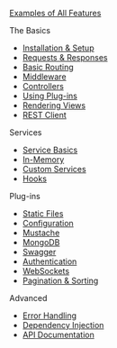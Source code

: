 [Examples of All Features](https://github.com/angel-dart/angel_example)

The Basics
* [Installation & Setup](https://github.com/angel-dart/angel/wiki/Installation-&-Setup)
* [Requests & Responses](https://github.com/angel-dart/angel/wiki/Requests-&-Responses)
* [Basic Routing](https://github.com/angel-dart/angel/wiki/Basic-Routing)
* [Middleware](https://github.com/angel-dart/angel/wiki/Middleware)
* [Controllers](https://github.com/angel-dart/angel/wiki/Controllers)
* [Using Plug-ins](https://github.com/angel-dart/angel/wiki/Using-Plug-ins)
* [Rendering Views](https://github.com/angel-dart/angel/wiki/Rendering-Views)
* [REST Client](https://github.com/angel-dart/angel_client)

Services
* [Service Basics](https://github.com/angel-dart/angel/wiki/Service-Basics)
* [In-Memory](https://github.com/angel-dart/angel/wiki/In-Memory)
* [Custom Services](https://github.com/angel-dart/angel/wiki/Custom-Services)
* [Hooks](https://github.com/angel-dart/angel/wiki/Hooks)

Plug-ins
* [Static Files](https://github.com/angel-dart/angel_static)
* [Configuration](https://github.com/angel-dart/angel_configuration)
* [Mustache](https://github.com/angel-dart/angel_mustache)
* [MongoDB](https://github.com/angel-dart/angel_mongo)
* [Swagger](https://github.com/angel-dart/angel_swagger)
* [Authentication](https://github.com/angel-dart/angel_auth)
* [WebSockets](https://github.com/angel-dart/angel_websocket)
* [Pagination & Sorting](https://github.com/angel-dart/angel_sort)

Advanced
* [Error Handling](https://github.com/angel-dart/angel/wiki/Error-Handling)
* [Dependency Injection](https://github.com/angel-dart/angel/wiki/Advanced-Routing)
* [API Documentation](http://www.dartdocs.org/documentation/angel_framework/1.0.0-dev)